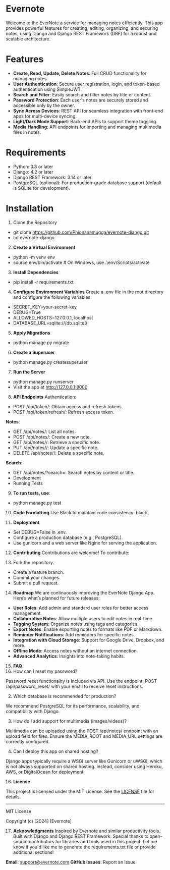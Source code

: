 # **Evernote**
Welcome to the EverNote a service for managing notes efficiently. This app provides powerful features for creating, editing, organizing, and securing notes, using Django and Django REST Framework (DRF) for a robust and scalable architecture.

# **Features**
- **Create, Read, Update, Delete Notes**: Full CRUD functionality for managing notes.
- **User Authentication**: Secure user registration, login, and token-based authentication using SimpleJWT.
- **Search and Filter**: Easily search and filter notes by title or content.
- **Password Protection**: Each user's notes are securely stored and accessible only by the owner.
- **Sync Across Devices**: REST API for seamless integration with front-end apps for multi-device syncing.
- **Light/Dark Mode Support**: Back-end APIs to support theme toggling.
- **Media Handling**: API endpoints for importing and managing multimedia files in notes.

# Requirements
- Python: 3.8 or later
- Django: 4.2 or later
- Django REST Framework: 3.14 or later
- PostgreSQL (optional): For production-grade database support (default is SQLite for development).

# **Installation**
1. Clone the Repository
- git clone https://github.com/Phionanamugga/evernote-django.git
- cd evernote-django

2. **Create a Virtual Environment**
- python -m venv env
- source env/bin/activate  # On Windows, use .\env\Scripts\activate

3. **Install Dependencies**
- pip install -r requirements.txt

4. **Configure Environment Variables**
Create a .env file in the root directory and configure the following variables:
- SECRET_KEY=your-secret-key
- DEBUG=True
- ALLOWED_HOSTS=127.0.0.1, localhost
- DATABASE_URL=sqlite:///db.sqlite3

5. **Apply Migrations**
- python manage.py migrate

6. **Create a Superuser**
- python manage.py createsuperuser

7. **Run the Server**
- python manage.py runserver
- Visit the app at http://127.0.0.1:8000.

8. **API Endpoints**
Authentication:
- POST /api/token/: Obtain access and refresh tokens.
- POST /api/token/refresh/: Refresh access token.

**Notes**:
- GET /api/notes/: List all notes.
- POST /api/notes/: Create a new note.
- GET /api/notes/<id>/: Retrieve a specific note.
- PUT /api/notes/<id>/: Update a specific note.
- DELETE /api/notes/<id>/: Delete a specific note.

**Search**:
- GET /api/notes/?search=<query>: Search notes by content or title.
- Development
- Running Tests

9. **To run tests, use**:
- python manage.py test

10. **Code Formatting**
Use Black to maintain code consistency:
black .

11. **Deployment**
- Set DEBUG=False in .env.
- Configure a production database (e.g., PostgreSQL).
- Use gunicorn and a web server like Nginx for serving the application.

12. **Contributing**
Contributions are welcome! To contribute:

13. Fork the repository.
- Create a feature branch.
- Commit your changes.
- Submit a pull request.

14. **Roadmap**
We are continuously improving the EverNote Django App. Here’s what’s planned for future releases:
- **User Roles**: Add admin and standard user roles for better access management.
- **Collaborative Notes**: Allow multiple users to edit notes in real-time.
- **Tagging System**: Organize notes using tags and categories.
- **Export Notes**: Enable exporting notes to formats like PDF or Markdown.
- **Reminder Notifications**: Add reminders for specific notes.
- **Integration with Cloud Storage**: Support for Google Drive, Dropbox, and more.
- **Offline Mode**: Access notes without an internet connection.
- **Advanced Analytics**: Insights into note-taking habits.

15. **FAQ**
1. How can I reset my password?

Password reset functionality is included via API. Use the endpoint:
POST /api/password_reset/ with your email to receive reset instructions.

2. Which database is recommended for production?

We recommend PostgreSQL for its performance, scalability, and compatibility with Django.

3. How do I add support for multimedia (images/videos)?

Multimedia can be uploaded using the POST /api/notes/ endpoint with an upload field for files. Ensure the MEDIA_ROOT and MEDIA_URL settings are correctly configured.

4. Can I deploy this app on shared hosting?

Django apps typically require a WSGI server like Gunicorn or uWSGI, which is not always supported on shared hosting. Instead, consider using Heroku, AWS, or DigitalOcean for deployment.


16. **License**

This project is licensed under the MIT License. See the [LICENSE](LICENSE) file for details.

---

MIT License

Copyright (c) [2024] [Evernote]

17. **Acknowledgments**
Inspired by Evernote and similar productivity tools.
Built with Django and Django REST Framework.
Special thanks to open-source contributors for libraries and tools used in this project.
Let me know if you'd like me to generate the requirements.txt file or provide additional sections!

**Email**: support@evernote.com
**GitHub Issues**: Report an Issue